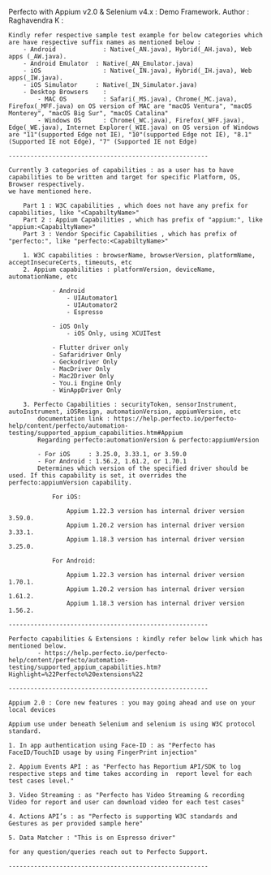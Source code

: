 Perfecto with Appium v2.0 & Selenium v4.x : Demo Framework.
Author : Raghavendra K : 

	Kindly refer respective sample test example for below categories which are have respective suffix names as mentioned below :
		- Android             : Native(_AN.java), Hybrid(_AH.java), Web apps (_AW.java).
		- Android Emulator 	: Native(_AN_Emulator.java)
		- iOS                 : Native(_IN.java), Hybrid(_IH.java), Web apps(_IW.java).
		- iOS Simulator		: Native(_IN_Simulator.java)
		- Desktop Browsers    : 
			- MAC OS          : Safari(_MS.java), Chrome(_MC.java), Firefox(_MFF.java) on OS version of MAC are "macOS Ventura", "macOS Monterey", "macOS Big Sur", "macOS Catalina"
			- Windows OS      : Chrome(_WC.java), Firefox(_WFF.java), Edge(_WE.java), Internet Explorer(_WIE.java) on OS version of Windows are "11"(supported Edge not IE), "10"(supported Edge not IE), "8.1" (Supported IE not Edge), "7" (Supported IE not Edge)
	
	-------------------------------------------------------
	
	Currently 3 categories of capabilities : as a user has to have capabilities to be written and target for specific Platform, OS, Browser respectively.
	we have mentioned here.
	
		Part 1 : W3C capabilities , which does not have any prefix for capabilities, like "<CapabiltyName>"
		Part 2 : Appium Capabilities , which has prefix of "appium:", like "appium:<CapabiltyName>"
		Part 3 : Vendor Specific Capabilities , which has prefix of "perfecto:", like "perfecto:<CapabiltyName>"
	
		1. W3C capabilities : browserName, browserVersion, platformName, acceptInsecureCerts, timeouts, etc
		2. Appium capabilities : platformVersion, deviceName, automationName, etc
				
				- Android
					- UIAutomator1
					- UIAutomator2
					- Espresso
				
				- iOS Only
					- iOS Only, using XCUITest
				
				- Flutter driver only
				- Safaridriver Only
				- Geckodriver Only
				- MacDriver Only
				- Mac2Driver Only
				- You.i Engine Only
				- WinAppDriver Only
				
		3. Perfecto Capabilities : securityToken, sensorInstrument, autoInstrument, iOSResign, automationVersion, appiumVersion, etc
			documentation link : https://help.perfecto.io/perfecto-help/content/perfecto/automation-testing/supported_appium_capabilities.htm#Appium 
			Regarding perfecto:automationVersion & perfecto:appiumVersion
			
			- For iOS     : 3.25.0, 3.33.1, or 3.59.0
			- For Android : 1.56.2, 1.61.2, or 1.70.1
			Determines which version of the specified driver should be used. If this capability is set, it overrides the perfecto:appiumVersion capability.
				
				For iOS:
				
					Appium 1.22.3 version has internal driver version 3.59.0.
					Appium 1.20.2 version has internal driver version 3.33.1.
					Appium 1.18.3 version has internal driver version 3.25.0.
				
				For Android:
				
					Appium 1.22.3 version has internal driver version 1.70.1.
					Appium 1.20.2 version has internal driver version 1.61.2.
					Appium 1.18.3 version has internal driver version 1.56.2.
	
	-------------------------------------------------------
	
	Perfecto capabilities & Extensions : kindly refer below link which has mentioned below.
			- https://help.perfecto.io/perfecto-help/content/perfecto/automation-testing/supported_appium_capabilities.htm?Highlight=%22Perfecto%20extensions%22
			
	-------------------------------------------------------
	
	Appium 2.0 : Core new features : you may going ahead and use on your local devices
	
	Appium use under beneath Selenium and selenium is using W3C protocol standard.
 
	1. In app authentication using Face-ID : as "Perfecto has FaceID/TouchID usage by using FingerPrint injection"
	
	2. Appium Events API : as "Perfecto has Reportium API/SDK to log respective steps and time takes according in  report level for each test cases level."
	
	3. Video Streaming : as "Perfecto has Video Streaming & recording Video for report and user can download video for each test cases"
	
	4. Actions API’s : as "Perfecto is supporting W3C standards and Gestures as per provided sample here"
		
	5. Data Matcher : "This is on Espresso driver"
		
	for any question/queries reach out to Perfecto Support.
	
	-------------------------------------------------------
	
		
		
